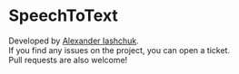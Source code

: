 # SpeechToText

Developed by <a href="https://iashchuk.com">Alexander Iashchuk</a>.  
If you find any issues on the project, you can open a ticket.  
Pull requests are also welcome!
